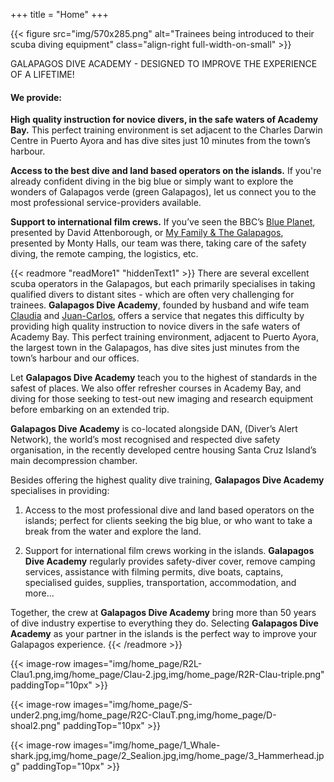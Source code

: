 +++
title = "Home"
+++

{{< figure src="img/570x285.png" alt="Trainees being introduced to their scuba diving equipment" class="align-right full-width-on-small" >}}

<span class="large-strapline">GALAPAGOS DIVE ACADEMY - DESIGNED TO IMPROVE THE EXPERIENCE OF A LIFETIME!</span>

#### We provide:

**High quality instruction for novice divers, in the safe waters of Academy Bay.**  This perfect training environment is set adjacent to the Charles Darwin Centre in Puerto Ayora and has dive sites just 10 minutes from the town’s harbour.

**Access to the best dive and land based operators on the islands.**  If you're already confident diving in the big blue or simply want to explore the wonders of Galapagos verde (green Galapagos), let us connect you to the most professional service-providers available.

**Support to international film crews.**  If you’ve seen the BBC’s [Blue Planet](https://www.bbcearth.com/shows/blue-planet), presented by David Attenborough, or [My Family & The Galapagos](https://www.channel4.com/programmes/my-family-and-the-galapagos), presented by Monty Halls, our team was there, taking care of the safety diving, the remote camping, the logistics, etc.





{{< readmore "readMore1" "hiddenText1" >}}
There are several excellent scuba operators in the Galapagos, but each primarily specialises in taking qualified divers to distant sites - which are often very challenging for trainees.  **Galapagos Dive Academy**, founded by husband and wife team [Claudia](/about/the-team) and [Juan-Carlos](/about/the-team), offers a service that negates this difficulty by providing high quality instruction to novice divers in the safe waters of Academy Bay.  This perfect training environment, adjacent to Puerto Ayora, the largest town in the Galapagos, has dive sites just minutes from the town’s harbour and our offices.

Let **Galapagos Dive Academy** teach you to the highest of standards in the safest of places.  We also offer refresher courses in Academy Bay, and diving for those seeking to test-out new imaging and research  equipment before embarking on an extended trip.

**Galapagos Dive Academy** is co-located alongside DAN, (Diver’s Alert Network), the world’s most recognised and respected dive safety organisation, in the recently developed centre housing Santa Cruz Island’s main decompression chamber.

Besides offering the highest quality dive training, **Galapagos Dive Academy** specialises in providing:

1) Access to the most professional dive and land based operators on the islands; perfect for clients seeking the big blue, or who want to take a break from the water and explore the land.

2) Support for international film crews working in the islands.  **Galapagos Dive Academy** regularly provides safety-diver cover, remove camping services, assistance with filming permits, dive boats, captains, specialised guides, supplies, transportation, accommodation, and more...

Together, the crew at **Galapagos Dive Academy**  bring more than 50 years of dive industry expertise to everything they do.  Selecting **Galapagos Dive Academy** as your partner in the islands is the perfect way to improve your Galapagos experience.
{{< /readmore >}}

{{< image-row images="img/home_page/R2L-Clau1.png,img/home_page/Clau-2.jpg,img/home_page/R2R-Clau-triple.png" paddingTop="10px" >}}

{{< image-row images="img/home_page/S-under2.png,img/home_page/R2C-ClauT.png,img/home_page/D-shoal2.png" paddingTop="10px" >}}

{{< image-row images="img/home_page/1_Whale-shark.jpg,img/home_page/2_Sealion.jpg,img/home_page/3_Hammerhead.jpg" paddingTop="10px" >}}
